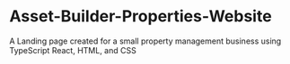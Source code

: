 # Asset-Builder-Properties-Website
A Landing page created for a small property management business using TypeScript React, HTML, and CSS
